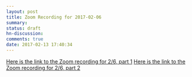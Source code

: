 ```yaml
---
layout: post
title: Zoom Recording for 2017-02-06
summary:
status: draft
hn-discussion:
comments: true
date: 2017-02-13 17:40:34
---
```


[Here is the link to the Zoom recording for 2/6, part 1](https://drive.google.com/drive/folders/0B-5GjaosMAovelJVaVdCeUhKZVk)
[Here is the link to the Zoom recording for 2/6, part 2](https://drive.google.com/drive/folders/0B-5GjaosMAovcmZMUlRRYXJHMjg)
